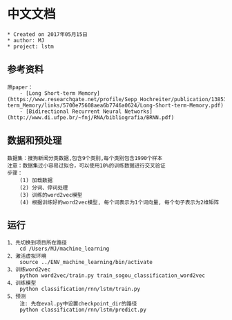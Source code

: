 # 中文文档

    * Created on 2017年05月15日
    * author: MJ
    * project: lstm


## 参考资料
    原paper：
        - [Long Short-term Memory](https://www.researchgate.net/profile/Sepp_Hochreiter/publication/13853244_Long_Short-term_Memory/links/5700e75608aea6b7746a0624/Long-Short-term-Memory.pdf)
        - [Bidirectional Recurrent Neural Networks](http://www.di.ufpe.br/~fnj/RNA/bibliografia/BRNN.pdf)

##  数据和预处理
    数据集：搜狗新闻分类数据,包含9个类别,每个类别包含1990个样本
    注意：数据集过小容易过拟合，可以使用10%的训练数据进行交叉验证
    步骤：
        (1) 加载数据
        (2) 分词、停词处理
        (3) 训练的word2vec模型
        (4) 根据训练好的word2vec模型, 每个词表示为1个词向量, 每个句子表示为2维矩阵

## 运行
    1、先切换到项目所在路径
        cd /Users/MJ/machine_learning
    2、激活虚拟环境
        source ../ENV_machine_learning/bin/activate
    3、训练word2vec
        python word2vec/train.py train_sogou_classification_word2vec
    4、训练模型
        python classification/rnn/lstm/train.py
    5、预测
        注: 先在eval.py中设置checkpoint_dir的路径
        python classification/rnn/lstm/predict.py

